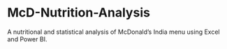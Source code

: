 # McD-Nutrition-Analysis
A nutritional and statistical analysis of McDonald’s India menu using Excel and Power BI.
